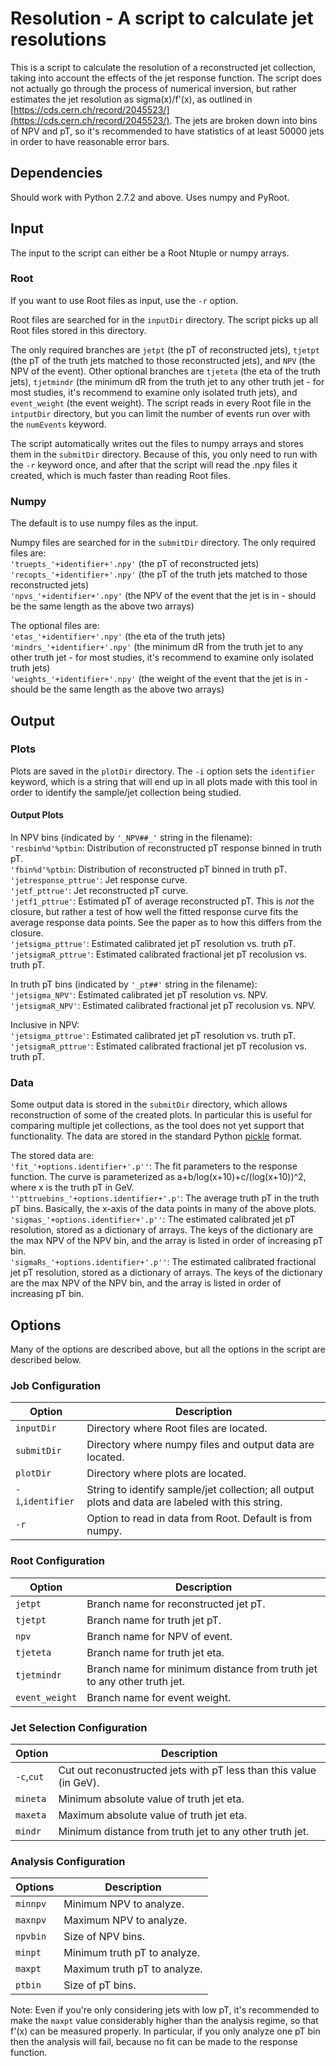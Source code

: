 # Resolution - A script to calculate jet resolutions

This is a script to calculate the resolution of a reconstructed jet collection, taking into account the effects of the jet response function.
The script does not actually go through the process of numerical inversion, but rather estimates the jet resolution as sigma(x)/f'(x), as outlined in [https://cds.cern.ch/record/2045523/](https://cds.cern.ch/record/2045523/).
The jets are broken down into bins of NPV and pT, so it's recommended to have statistics of at least 50000 jets in order to have reasonable error bars.

## Dependencies
Should work with Python 2.7.2 and above. Uses numpy and PyRoot.

## Input
The input to the script can either be a Root Ntuple or numpy arrays.

### Root
If you want to use Root files as input, use the `-r` option.

Root files are searched for in the `inputDir` directory. The script picks up all Root files stored in this directory.

The only required branches are `jetpt` (the pT of reconstructed jets), `tjetpt` (the pT of the truth jets matched to those reconstructed jets), and `NPV` (the NPV of the event).
Other optional branches are `tjeteta` (the eta of the truth jets), `tjetmindr` (the minimum dR from the truth jet to any other truth jet - for most studies, it's recommend to examine only isolated truth jets), and `event_weight` (the event weight).
The script reads in every Root file in the `intputDir` directory, but you can limit the number of events run over with the `numEvents` keyword.

The script automatically writes out the files to numpy arrays and stores them in the `submitDir` directory. Because of this, you only need to run with the `-r` keyword once, and after that the script will read the .npy files it created, which is much faster than reading Root files.

### Numpy
The default is to use numpy files as the input.

Numpy files are searched for in the `submitDir` directory. The only required files are:  
`'truepts_'+identifier+'.npy'` (the pT of reconstructed jets)  
`'recopts_'+identifier+'.npy'` (the pT of the truth jets matched to those reconstructed jets)  
`'npvs_'+identifier+'.npy'` (the NPV of the event that the jet is in - should be the same length as the above two arrays)  

The optional files are:  
`'etas_'+identifier+'.npy'` (the eta of the truth jets)  
`'mindrs_'+identifier+'.npy'` (the minimum dR from the truth jet to any other truth jet - for most studies, it's recommend to examine only isolated truth jets)  
`'weights_'+identifier+'.npy'` (the weight of the event that the jet is in - should be the same length as the above two arrays)  

## Output

### Plots
Plots are saved in the `plotDir` directory. The `-i` option sets the `identifier` keyword, which is a string that will end up in all plots made with this tool in order to identify the sample/jet collection being studied.

#### Output Plots
In NPV bins (indicated by `'_NPV##_'` string in the filename):  
`'resbin%d'%ptbin`: Distribution of reconstructed pT response binned in truth pT.  
`'fbin%d'%ptbin`: Distribution of reconstructed pT binned in truth pT.  
`'jetresponse_pttrue'`: Jet response curve.  
`'jetf_pttrue'`: Jet reconstructed pT curve.  
`'jetf1_pttrue'`: Estimated pT of average reconstructed pT. This is *not* the closure, but rather a test of how well the fitted response curve fits the average response data points. See the paper as to how this differs from the closure.  
`'jetsigma_pttrue'`: Estimated calibrated jet pT resolution vs. truth pT.  
`'jetsigmaR_pttrue'`: Estimated calibrated fractional jet pT recolusion vs. truth pT.  

In truth pT bins (indicated by `'_pt##'` string in the filename):  
`'jetsigma_NPV'`: Estimated calibrated jet pT resolution vs. NPV.  
`'jetsigmaR_NPV'`: Estimated calibrated fractional jet pT recolusion vs. NPV.  

Inclusive in NPV:  
`'jetsigma_pttrue'`: Estimated calibrated jet pT resolution vs. truth pT.  
`'jetsigmaR_pttrue'`: Estimated calibrated fractional jet pT recolusion vs. truth pT.  

### Data
Some output data is stored in the `submitDir` directory, which allows reconstruction of some of the created plots. In particular this is useful for comparing multiple jet collections, as the tool does not yet support that functionality. The data are stored in the standard Python [pickle](https://docs.python.org/2/library/pickle.html) format.

The stored data are:  
`'fit_'+options.identifier+'.p''`: The fit parameters to the response function. The curve is parameterized as a+b/log(x+10)+c/(log(x+10))^2, where x is the truth pT in GeV.  
`''pttruebins_'+options.identifier+'.p'`: The average truth pT in the truth pT bins. Basically, the x-axis of the data points in many of the above plots.  
`'sigmas_'+options.identifier+'.p''`: The estimated calibrated jet pT resolution, stored as a dictionary of arrays. The keys of the dictionary are the max NPV of the NPV bin, and the array is listed in order of increasing pT bin.  
`'sigmaRs_'+options.identifier+'.p''`: The estimated calibrated fractional jet pT resolution, stored as a dictionary of arrays. The keys of the dictionary are the max NPV of the NPV bin, and the array is listed in order of increasing pT bin.  

## Options
Many of the options are described above, but all the options in the script are described below.
### Job Configuration
Option | Description
--- | ---
`inputDir` | Directory where Root files are located.
`submitDir` | Directory where numpy files and output data are located.
`plotDir` | Directory where plots are located.
`-i`,`identifier` | String to identify sample/jet collection; all output plots and data are labeled with this string.
`-r` | Option to read in data from Root. Default is from numpy.
### Root Configuration
Option | Description
--- | ---
`jetpt` | Branch name for reconstructed jet pT.
`tjetpt` | Branch name for truth jet pT.
`npv` | Branch name for NPV of event.
`tjeteta` | Branch name for truth jet eta.
`tjetmindr` | Branch name for minimum distance from truth jet to any other truth jet.
`event_weight` | Branch name for event weight.
### Jet Selection Configuration
Option | Description
--- | ---
`-c`,`cut` | Cut out reconustructed jets with pT less than this value (in GeV).
`mineta` | Minimum absolute value of truth jet eta.
`maxeta` | Maximum absolute value of truth jet eta.
`mindr` | Minimum distance from truth jet to any other truth jet.
### Analysis Configuration
Options | Description
--- | ---
`minnpv` | Minimum NPV to analyze.
`maxnpv` | Maximum NPV to analyze.
`npvbin` | Size of NPV bins.
`minpt` | Minimum truth pT to analyze.
`maxpt` | Maximum truth pT to analyze.
`ptbin` | Size of pT bins.
Note: Even if you're only considering jets with low pT, it's recommended to make the `maxpt` value considerably higher than the analysis regime, so that f'(x) can be measured properly. In particular, if you only analyze one pT bin then the analysis will fail, because no fit can be made to the response function.


